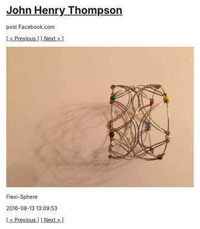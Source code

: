 # [John Henry Thompson](../README.md)
post Facebook.com

[[ < Previous ]](2016-08-13-6.md) [[ Next > ]](2016-08-13-8.md)

[![](../media/2016-08-13/Flexi-Sphere-6.jpg)](../README.md)

Flexi-Sphere

2016-08-13 13:09:53

[[ < Previous ]](2016-08-13-6.md) [[ Next > ]](2016-08-13-8.md)